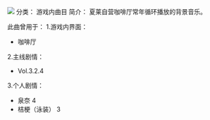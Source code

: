 ![](//static.kivo.wiki/images/music/cover/THLGqwXjGbMqVYi9la197IjlAQOT0X8p.png)
分类： 游戏内曲目
简介：
夏莱自营咖啡厅常年循环播放的背景音乐。 
 
此曲曾用于：
1.游戏内界面：

 - 咖啡厅

2.主线剧情：

 - Vol.3.2.4

3.个人剧情：

 - 泉奈 4
 - 桔梗（泳装） 3
